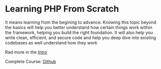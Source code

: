 # Learning PHP From Scratch

It means learning from the begining to advance. Knowing this topic beyond the basics will help you better understand how certain things work within the framework, helping you build the right foundation. It will also help you write clean, efficient, and secure code and help you deep dive into existing codebases as well understand how they work

Rad more in the [Intro](./intro.md "Intro")

Complete Course: [Github](https://github.com/ggelashvili/learnphptherightway-outline)
